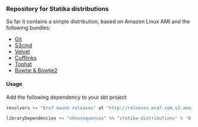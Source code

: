 ### Repository for Statika distributions

So far it contains a simple distribution, based on Amazon Linux AMI and the following bundles:

* [Git](https://github.com/statika/yum)
* [S3cmd](https://github.com/statika/s3cmd)
* [Velvet](https://github.com/statika/velvet)
* [Cufflinks](https://github.com/statika/cufflinks)
* [Tophat](https://github.com/statika/tophat)
* [Bowtie & Bowtie2](https://github.com/statika/bowtie)

#### Usage

Add the following dependency to your sbt project

```scala
resolvers += "Era7 maven releases" at "http://releases.era7.com.s3.amazonaws.com"

libraryDependencies += "ohnosequences" %% "statika-distributions" % "0.7.0"
```
